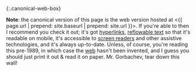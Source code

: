 {:.canonical-web-box}

**Note**: the canonical version of this page is the web version hosted at <{{
page.url | prepend: site.baseurl | prepend: site.url }}>. If you're able to then
I recommend you check it out; it's got
[hyperlinks](https://en.wikipedia.org/wiki/Hyperlink), [reflowable
text](https://en.wikipedia.org/wiki/Reflowable_document) so that it's readable
on mobile, it's accessible to [screen
readers](https://en.wikipedia.org/wiki/Screen_reader) and other assistive
technologies, and it's always up-to-date. Unless, of course, you're reading this
pre-1989, in which case the [web](https://en.wikipedia.org/wiki/World_Wide_Web)
hasn't been invented, and I guess you should just print it out & read it on
paper. Mr. Gorbachev, tear down this wall!
